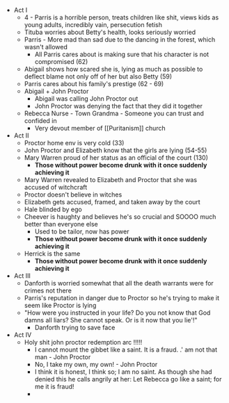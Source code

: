 * Act I
	* 4 - Parris is a horrible person, treats children like shit, views kids as young adults, incredibly vain, persecution fetish
	* Tituba worries about Betty's health, looks seriously worried
	* Parris - More mad than sad due to the dancing in the forest, which wasn't allowed
		* All Parris cares about is making sure that his character is not compromised (62)
	* Abigail shows how scared she is, lying as much as possible to deflect blame not only off of her but also Betty (59)
	* Parris cares about his family's prestige (62 - 69)
	* Abigail + John Proctor
		* Abigail was calling John Proctor out
		* John Proctor was denying the fact that they did it together
	* Rebecca Nurse - Town Grandma - Someone you can trust and confided in
		* Very devout member of [[Puritanism]] church
* Act II
	* Proctor home env is very cold (33)
	* John Proctor and Elizabeth know that the girls are lying (54-55)
	* Mary Warren proud of her status as an official of the court (130)
		* **Those without power become drunk with it once suddenly achieving it**
	* Mary Warren revealed to Elizabeth and Proctor that she was accused of witchcraft
	* Proctor doesn't believe in witches
	* Elizabeth gets accused, framed, and taken away by the court
	* Hale blinded by ego
	* Cheever is haughty and believes he's so crucial and SOOOO much better than everyone else
		* Used to be tailor, now has power
		* **Those without power become drunk with it once suddenly achieving it**
	* Herrick is the same
		* **Those without power become drunk with it once suddenly achieving it**
* Act III
	* Danforth is worried somewhat that all the death warrants were for crimes not there
	* Parris's reputation in danger due to Proctor so he's trying to make it seem like Proctor is lying
	* "How were you instructed in your life? Do you not know that God damns all liars? She cannot speak. Or is it now that you lie'!"
		* Danforth trying to save face
* Act IV
	* Holy shit john proctor redemption arc !!!!!
		* I cannot mount the gibbet like a saint. It is a fraud. .' am not that man - John Proctor
		* No, I take my own, my own! - John Proctor
		* I think it is honest, I think so; I am no saint. As though she had denied this he calls angrily at her: Let Rebecca go like a saint; for me it is fraud!
		* 